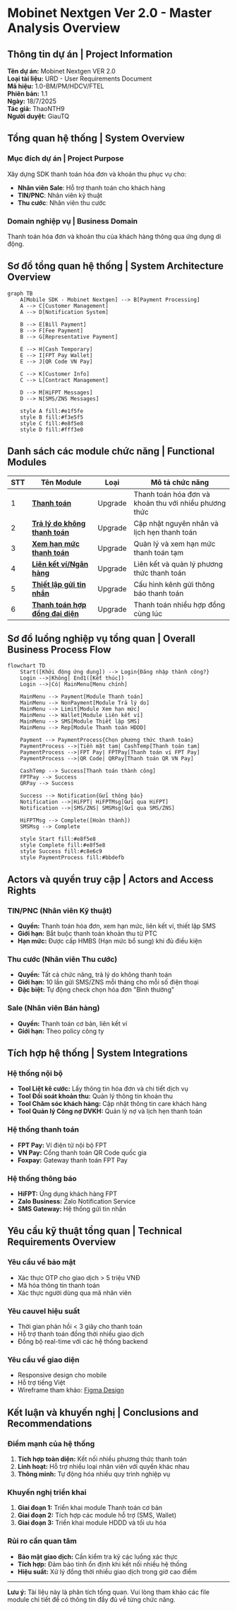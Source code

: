 # Mobinet Nextgen Ver 2.0 - Master Analysis Overview

## Thông tin dự án | Project Information

**Tên dự án:** Mobinet Nextgen VER 2.0  
**Loại tài liệu:** URD - User Requirements Document  
**Mã hiệu:** 1.0-BM/PM/HDCV/FTEL  
**Phiên bản:** 1.1  
**Ngày:** 18/7/2025  
**Tác giả:** ThaoNTH9  
**Người duyệt:** GiauTQ  

## Tổng quan hệ thống | System Overview

### Mục đích dự án | Project Purpose
Xây dựng SDK thanh toán hóa đơn và khoản thu phục vụ cho:
- **Nhân viên Sale**: Hỗ trợ thanh toán cho khách hàng
- **TIN/PNC**: Nhân viên kỹ thuật
- **Thu cước**: Nhân viên thu cước

### Domain nghiệp vụ | Business Domain
Thanh toán hóa đơn và khoản thu của khách hàng thông qua ứng dụng di động.

## Sơ đồ tổng quan hệ thống | System Architecture Overview

```mermaid
graph TB
    A[Mobile SDK - Mobinet Nextgen] --> B[Payment Processing]
    A --> C[Customer Management]
    A --> D[Notification System]
    
    B --> E[Bill Payment]
    B --> F[Fee Payment] 
    B --> G[Representative Payment]
    
    E --> H[Cash Temporary]
    E --> I[FPT Pay Wallet]
    E --> J[QR Code VN Pay]
    
    C --> K[Customer Info]
    C --> L[Contract Management]
    
    D --> M[HiFPT Messages]
    D --> N[SMS/ZNS Messages]
    
    style A fill:#e1f5fe
    style B fill:#f3e5f5
    style C fill:#e8f5e8
    style D fill:#fff3e0
```

## Danh sách các module chức năng | Functional Modules

| STT | Tên Module | Loại | Mô tả chức năng |
|-----|------------|------|----------------|
| 1 | [**Thanh toán**](./MobinetNextgen_Payment_Analysis.md) | Upgrade | Thanh toán hóa đơn và khoản thu với nhiều phương thức |
| 2 | [**Trả lý do không thanh toán**](./MobinetNextgen_NonPaymentReason_Analysis.md) | Upgrade | Cập nhật nguyên nhân và lịch hẹn thanh toán |
| 3 | [**Xem hạn mức thanh toán**](./MobinetNextgen_PaymentLimit_Analysis.md) | Upgrade | Quản lý và xem hạn mức thanh toán tạm |
| 4 | [**Liên kết ví/Ngân hàng**](./MobinetNextgen_WalletBanking_Analysis.md) | Upgrade | Liên kết và quản lý phương thức thanh toán |
| 5 | [**Thiết lập gửi tin nhắn**](./MobinetNextgen_SMSSetup_Analysis.md) | Upgrade | Cấu hình kênh gửi thông báo thanh toán |
| 6 | [**Thanh toán hợp đồng đại diện**](./MobinetNextgen_RepresentativePayment_Analysis.md) | Upgrade | Thanh toán nhiều hợp đồng cùng lúc |

## Sơ đồ luồng nghiệp vụ tổng quan | Overall Business Process Flow

```mermaid
flowchart TD
    Start([Khởi động ứng dụng]) --> Login{Đăng nhập thành công?}
    Login -->|Không| End1([Kết thúc])
    Login -->|Có| MainMenu[Menu chính]
    
    MainMenu --> Payment[Module Thanh toán]
    MainMenu --> NonPayment[Module Trả lý do]
    MainMenu --> Limit[Module Xem hạn mức]
    MainMenu --> Wallet[Module Liên kết ví]
    MainMenu --> SMS[Module Thiết lập SMS]
    MainMenu --> Rep[Module Thanh toán HDDD]
    
    Payment --> PaymentProcess{Chọn phương thức thanh toán}
    PaymentProcess -->|Tiền mặt tạm| CashTemp[Thanh toán tạm]
    PaymentProcess -->|FPT Pay| FPTPay[Thanh toán ví FPT Pay]
    PaymentProcess -->|QR Code| QRPay[Thanh toán QR VN Pay]
    
    CashTemp --> Success[Thanh toán thành công]
    FPTPay --> Success
    QRPay --> Success
    
    Success --> Notification{Gửi thông báo}
    Notification -->|HiFPT| HiFPTMsg[Gửi qua HiFPT]
    Notification -->|SMS/ZNS| SMSMsg[Gửi qua SMS/ZNS]
    
    HiFPTMsg --> Complete([Hoàn thành])
    SMSMsg --> Complete
    
    style Start fill:#e8f5e8
    style Complete fill:#e8f5e8
    style Success fill:#c8e6c9
    style PaymentProcess fill:#bbdefb
```

## Actors và quyền truy cập | Actors and Access Rights

### TIN/PNC (Nhân viên Kỹ thuật)
- **Quyền:** Thanh toán hóa đơn, xem hạn mức, liên kết ví, thiết lập SMS
- **Giới hạn:** Bắt buộc thanh toán khoản thu từ PTC
- **Hạn mức:** Được cấp HMBS (Hạn mức bổ sung) khi đủ điều kiện

### Thu cước (Nhân viên Thu cước) 
- **Quyền:** Tất cả chức năng, trả lý do không thanh toán
- **Giới hạn:** 10 lần gửi SMS/ZNS mỗi tháng cho mỗi số điện thoại
- **Đặc biệt:** Tự động check chọn hóa đơn "Bình thường"

### Sale (Nhân viên Bán hàng)
- **Quyền:** Thanh toán cơ bản, liên kết ví
- **Giới hạn:** Theo policy công ty

## Tích hợp hệ thống | System Integrations

### Hệ thống nội bộ
- **Tool Liệt kê cước:** Lấy thông tin hóa đơn và chi tiết dịch vụ
- **Tool Đối soát khoản thu:** Quản lý thông tin khoản thu
- **Tool Chăm sóc khách hàng:** Cập nhật thông tin care khách hàng
- **Tool Quản lý Công nợ DVKH:** Quản lý nợ và lịch hẹn thanh toán

### Hệ thống thanh toán
- **FPT Pay:** Ví điện tử nội bộ FPT
- **VN Pay:** Cổng thanh toán QR Code quốc gia
- **Foxpay:** Gateway thanh toán FPT Pay

### Hệ thống thông báo
- **HiFPT:** Ứng dụng khách hàng FPT
- **Zalo Business:** Zalo Notification Service
- **SMS Gateway:** Hệ thống gửi tin nhắn

## Yêu cầu kỹ thuật tổng quan | Technical Requirements Overview

### Yêu cầu về bảo mật
- Xác thực OTP cho giao dịch > 5 triệu VNĐ
- Mã hóa thông tin thanh toán
- Xác thực người dùng qua mã nhân viên

### Yêu cauvel hiệu suất
- Thời gian phản hồi < 3 giây cho thanh toán
- Hỗ trợ thanh toán đồng thời nhiều giao dịch
- Đồng bộ real-time với các hệ thống backend

### Yêu cầu về giao diện
- Responsive design cho mobile
- Hỗ trợ tiếng Việt
- Wireframe tham khảo: [Figma Design](https://www.figma.com/design/Ex8yecMU7ZfmHpYurQQRwW/MBX...)

## Kết luận và khuyến nghị | Conclusions and Recommendations

### Điểm mạnh của hệ thống
1. **Tích hợp toàn diện:** Kết nối nhiều phương thức thanh toán
2. **Linh hoạt:** Hỗ trợ nhiều loại nhân viên với quyền khác nhau
3. **Thông minh:** Tự động hóa nhiều quy trình nghiệp vụ

### Khuyến nghị triển khai
1. **Giai đoạn 1:** Triển khai module Thanh toán cơ bản
2. **Giai đoạn 2:** Tích hợp các module hỗ trợ (SMS, Wallet)
3. **Giai đoạn 3:** Triển khai module HDDD và tối ưu hóa

### Rủi ro cần quan tâm
- **Bảo mật giao dịch:** Cần kiểm tra kỹ các luồng xác thực
- **Tích hợp:** Đảm bảo tính ổn định khi kết nối nhiều hệ thống
- **Hiệu suất:** Xử lý đồng thời nhiều giao dịch trong giờ cao điểm

---

**Lưu ý:** Tài liệu này là phân tích tổng quan. Vui lòng tham khảo các file module chi tiết để có thông tin đầy đủ về từng chức năng.